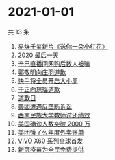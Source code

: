 # 2021-01-01

共 13 条

<!-- BEGIN ZHIHUSEARCH -->
<!-- 最后更新时间 Fri Jan 01 2021 07:18:28 GMT+0800 (CST) -->
1. [易烊千玺新片《送你一朵小红花》](https://www.zhihu.com/search?q=送你一朵小红花)
1. [2020 最后一天](https://www.zhihu.com/search?q=2020最后一天)
1. [辛巴直播间网购后数人被骗](https://www.zhihu.com/search?q=辛巴电信诈骗)
1. [郭敬明向庄羽道歉](https://www.zhihu.com/search?q=郭敬明道歉)
1. [快手将全员开启大小周](https://www.zhihu.com/search?q=快手大小周)
1. [于正向琼瑶道歉](https://www.zhihu.com/search?q=于正道歉)
1. [道歉日](https://www.zhihu.com/search?q=道歉日)
1. [美团遭遇反垄断诉讼](https://www.zhihu.com/search?q=美团)
1. [西南民族大学教师讨还绩效](https://www.zhihu.com/search?q=西南民族大学)
1. [美国确诊人数突破 2000 万](https://www.zhihu.com/search?q=美国疫情)
1. [美团饿了么年度外卖账单](https://www.zhihu.com/search?q=美团年度账单)
1. [VIVO X60 系列全球首发](https://www.zhihu.com/search?q=vivox60)
1. [新冠疫苗为全民免费提供](https://www.zhihu.com/search?q=新冠疫苗免费)
<!-- END ZHIHUSEARCH -->
